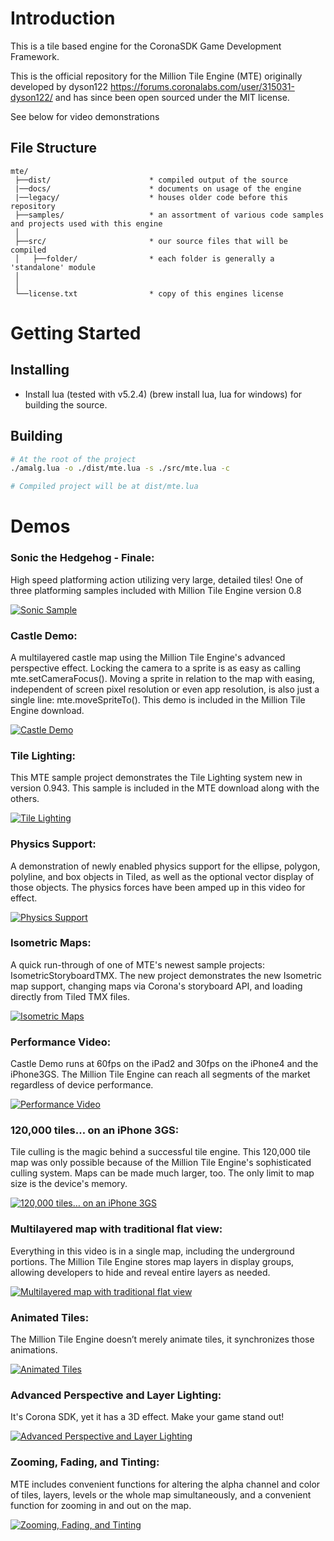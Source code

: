 # Introduction
This is a tile based engine for the CoronaSDK Game Development Framework.

This is the official repository for the Million Tile Engine (MTE) originally 
developed by dyson122 https://forums.coronalabs.com/user/315031-dyson122/
and has since been open sourced under the MIT license.

See below for video demonstrations

## File Structure
```
mte/
 ├──dist/                      * compiled output of the source
 |──docs/                      * documents on usage of the engine
 |──legacy/                    * houses older code before this repository
 ├──samples/                   * an assortment of various code samples and projects used with this engine
 │
 ├──src/                       * our source files that will be compiled
 │   ├──folder/                * each folder is generally a 'standalone' module
 │
 │
 └──license.txt                * copy of this engines license
```

# Getting Started

## Installing
* Install lua (tested with v5.2.4) (brew install lua, lua for windows) for building the source.

## Building
```bash
# At the root of the project
./amalg.lua -o ./dist/mte.lua -s ./src/mte.lua -c

# Compiled project will be at dist/mte.lua
```

# Demos

### Sonic the Hedgehog - Finale:
High speed platforming action utilizing very large, detailed tiles! One of three platforming 
samples included with Million Tile Engine version 0.8

[![Sonic Sample](https://img.youtube.com/vi/sZ5I1zI5HmM/0.jpg)](https://www.youtube.com/watch?v=sZ5I1zI5HmM)

### Castle Demo:
A multilayered castle map using the Million Tile Engine's advanced perspective effect. 
Locking the camera to a sprite is as easy as calling mte.setCameraFocus(). 
Moving a sprite in relation to the map with easing, independent of screen pixel 
resolution or even app resolution, is also just a single line: mte.moveSpriteTo(). 
This demo is included in the Million Tile Engine download.

[![Castle Demo](https://img.youtube.com/vi/0ILi0haOYco/0.jpg)](https://www.youtube.com/watch?v=0ILi0haOYco)

### Tile Lighting:
This MTE sample project demonstrates the Tile Lighting system new in version 0.943. 
This sample is included in the MTE download along with the others.

[![Tile Lighting](https://img.youtube.com/vi/tFliqQ25VkI/0.jpg)](https://www.youtube.com/watch?v=tFliqQ25VkI)

### Physics Support:
A demonstration of newly enabled physics support for the ellipse, polygon, polyline, and box objects in Tiled, 
as well as the optional vector display of those objects. The physics forces have been amped up in this video for effect.

[![Physics Support](https://img.youtube.com/vi/9m044O8W-Xc/0.jpg)](https://www.youtube.com/watch?v=9m044O8W-Xc)

### Isometric Maps:
A quick run-through of one of MTE's newest sample projects: IsometricStoryboardTMX. The new project demonstrates 
the new Isometric map support, changing maps via Corona's storyboard API, and loading directly from Tiled TMX files.

[![Isometric Maps](https://img.youtube.com/vi/kXKHlhMDlfg/0.jpg)](https://www.youtube.com/watch?v=kXKHlhMDlfg)

### Performance Video:
Castle Demo runs at 60fps on the iPad2 and 30fps on the iPhone4 and the iPhone3GS. 
The Million Tile Engine can reach all segments of the market regardless of device performance. 

[![Performance Video](https://img.youtube.com/vi/whF-4FqN-8w/0.jpg)](https://www.youtube.com/watch?v=whF-4FqN-8w)

### 120,000 tiles… on an iPhone 3GS:
Tile culling is the magic behind a successful tile engine. This 120,000 tile map was only possible because of 
the Million Tile Engine's sophisticated culling system. Maps can be made much larger, too. The only limit to 
map size is the device's memory.

[![120,000 tiles… on an iPhone 3GS](https://img.youtube.com/vi/8Aw0v7z1_tM/0.jpg)](https://www.youtube.com/watch?v=8Aw0v7z1_tM)

### Multilayered map with traditional flat view:
Everything in this video is in a single map, including the underground portions. 
The Million Tile Engine stores map layers in display groups, allowing developers to hide and reveal entire layers as needed.

[![Multilayered map with traditional flat view](https://img.youtube.com/vi/Hv0EMzgr5vQ/0.jpg)](https://www.youtube.com/watch?v=Hv0EMzgr5vQ)

### Animated Tiles:
The Million Tile Engine doesn’t merely animate tiles, it synchronizes those animations.

[![Animated Tiles](https://img.youtube.com/vi/LoUtI1JnAh4/0.jpg)](https://www.youtube.com/watch?v=LoUtI1JnAh4)

### Advanced Perspective and Layer Lighting:
It's Corona SDK, yet it has a 3D effect. Make your game stand out!

[![Advanced Perspective and Layer Lighting](https://img.youtube.com/vi/ajkAaYqA5r8/0.jpg)](https://www.youtube.com/watch?v=ajkAaYqA5r8)

### Zooming, Fading, and Tinting:
MTE includes convenient functions for altering the alpha channel and color of tiles, layers, levels or the 
whole map simultaneously, and a convenient function for zooming in and out on the map.

[![Zooming, Fading, and Tinting](https://img.youtube.com/vi/cuPQHOP2Zz4/0.jpg)](https://www.youtube.com/watch?v=cuPQHOP2Zz4)